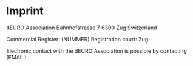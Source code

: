 # Imprint

dEURO Association
Bahnhofstrasse 7
6300 Zug
Switzerland

Commercial Register: (NUMMER)
Registration court: Zug

Electronic contact with the dEURO Association is possible by contacting (EMAIL)
